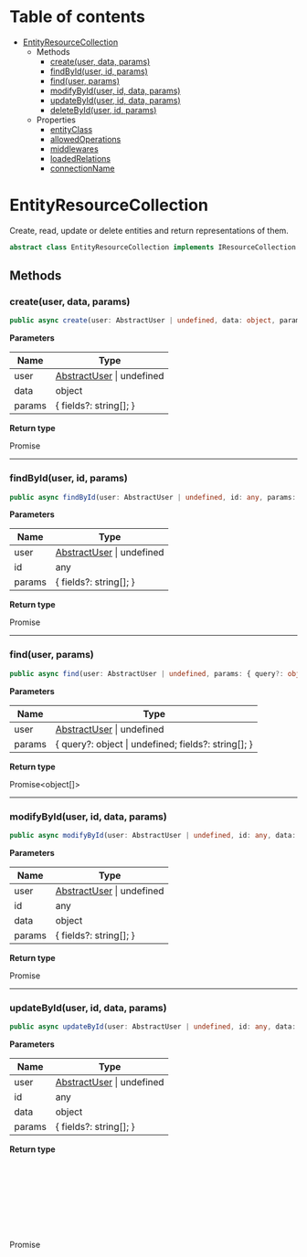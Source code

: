 # Table of contents

* [EntityResourceCollection][ClassDeclaration-26]
    * Methods
        * [create(user, data, params)][MethodDeclaration-24]
        * [findById(user, id, params)][MethodDeclaration-25]
        * [find(user, params)][MethodDeclaration-26]
        * [modifyById(user, id, data, params)][MethodDeclaration-27]
        * [updateById(user, id, data, params)][MethodDeclaration-28]
        * [deleteById(user, id, params)][MethodDeclaration-29]
    * Properties
        * [entityClass][PropertyDeclaration-58]
        * [allowedOperations][PropertyDeclaration-59]
        * [middlewares][PropertyDeclaration-60]
        * [loadedRelations][PropertyDeclaration-61]
        * [connectionName][PropertyDeclaration-62]

# EntityResourceCollection

Create, read, update or delete entities and return representations
of them.

```typescript
abstract class EntityResourceCollection implements IResourceCollection
```
## Methods

### create(user, data, params)

```typescript
public async create(user: AbstractUser | undefined, data: object, params: { fields?: string[]; }): Promise<object>;
```

**Parameters**

| Name   | Type                                                |
| ------ | --------------------------------------------------- |
| user   | [AbstractUser][ClassDeclaration-1] &#124; undefined |
| data   | object                                              |
| params | { fields?: string[]; }                              |

**Return type**

Promise<object>

----------

### findById(user, id, params)

```typescript
public async findById(user: AbstractUser | undefined, id: any, params: { fields?: string[]; }): Promise<object>;
```

**Parameters**

| Name   | Type                                                |
| ------ | --------------------------------------------------- |
| user   | [AbstractUser][ClassDeclaration-1] &#124; undefined |
| id     | any                                                 |
| params | { fields?: string[]; }                              |

**Return type**

Promise<object>

----------

### find(user, params)

```typescript
public async find(user: AbstractUser | undefined, params: { query?: object | undefined; fields?: string[]; }): Promise<object[]>;
```

**Parameters**

| Name   | Type                                                    |
| ------ | ------------------------------------------------------- |
| user   | [AbstractUser][ClassDeclaration-1] &#124; undefined     |
| params | { query?: object &#124; undefined; fields?: string[]; } |

**Return type**

Promise<object[]>

----------

### modifyById(user, id, data, params)

```typescript
public async modifyById(user: AbstractUser | undefined, id: any, data: object, params: { fields?: string[]; }): Promise<object>;
```

**Parameters**

| Name   | Type                                                |
| ------ | --------------------------------------------------- |
| user   | [AbstractUser][ClassDeclaration-1] &#124; undefined |
| id     | any                                                 |
| data   | object                                              |
| params | { fields?: string[]; }                              |

**Return type**

Promise<object>

----------

### updateById(user, id, data, params)

```typescript
public async updateById(user: AbstractUser | undefined, id: any, data: object, params: { fields?: string[]; }): Promise<object>;
```

**Parameters**

| Name   | Type                                                |
| ------ | --------------------------------------------------- |
| user   | [AbstractUser][ClassDeclaration-1] &#124; undefined |
| id     | any                                                 |
| data   | object                                              |
| params | { fields?: string[]; }                              |

**Return type**

Promise<object>

----------

### deleteById(user, id, params)

```typescript
public async deleteById(user: AbstractUser | undefined, id: any, params: {}): Promise<void>;
```

**Parameters**

| Name   | Type                                                |
| ------ | --------------------------------------------------- |
| user   | [AbstractUser][ClassDeclaration-1] &#124; undefined |
| id     | any                                                 |
| params | {}                                                  |

**Return type**

Promise<void>

## Properties

### entityClass

```typescript
public abstract readonly entityClass: Class<any>;
```

**Type**

[Class][InterfaceDeclaration-1]<any>

----------

### allowedOperations

```typescript
public abstract readonly allowedOperations: (keyof IResourceCollection)[];
```

**Type**

(keyof [IResourceCollection][InterfaceDeclaration-5])[]

----------

### middlewares

```typescript
public readonly middlewares: Partial<Record<keyof IResourceCollection, Middleware>>[];
```

**Type**

Partial<Record<keyof [IResourceCollection][InterfaceDeclaration-5], [Middleware][TypeAliasDeclaration-1]>>[]

----------

### loadedRelations

```typescript
public readonly loadedRelations: Partial<Record<"find" | "findById", RelationLoader>>;
```

**Type**

Partial<Record<"find" | "findById", [RelationLoader][TypeAliasDeclaration-2]>>

----------

### connectionName

```typescript
public readonly connectionName: string;
```

**Type**

string

[ClassDeclaration-26]: entityresourcecollection.md#entityresourcecollection
[MethodDeclaration-24]: entityresourcecollection.md#createuser-data-params
[ClassDeclaration-1]: abstractuser.md#abstractuser
[MethodDeclaration-25]: entityresourcecollection.md#findbyiduser-id-params
[ClassDeclaration-1]: abstractuser.md#abstractuser
[MethodDeclaration-26]: entityresourcecollection.md#finduser-params
[ClassDeclaration-1]: abstractuser.md#abstractuser
[MethodDeclaration-27]: entityresourcecollection.md#modifybyiduser-id-data-params
[ClassDeclaration-1]: abstractuser.md#abstractuser
[MethodDeclaration-28]: entityresourcecollection.md#updatebyiduser-id-data-params
[ClassDeclaration-1]: abstractuser.md#abstractuser
[MethodDeclaration-29]: entityresourcecollection.md#deletebyiduser-id-params
[ClassDeclaration-1]: abstractuser.md#abstractuser
[PropertyDeclaration-58]: entityresourcecollection.md#entityclass
[InterfaceDeclaration-1]: ../index.md#class
[PropertyDeclaration-59]: entityresourcecollection.md#allowedoperations
[InterfaceDeclaration-5]: ../index.md#iresourcecollection
[PropertyDeclaration-60]: entityresourcecollection.md#middlewares
[InterfaceDeclaration-5]: ../index.md#iresourcecollection
[TypeAliasDeclaration-1]: ../index.md#middleware
[PropertyDeclaration-61]: entityresourcecollection.md#loadedrelations
[TypeAliasDeclaration-2]: ../index.md#relationloader
[PropertyDeclaration-62]: entityresourcecollection.md#connectionname